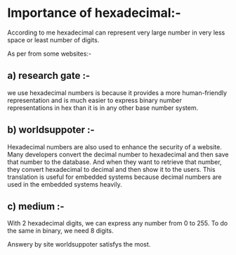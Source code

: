 # Importance of hexadecimal:-

According to me hexadecimal can represent very large number in very less space or least number of digits.

As per from some websites:-
## a) research gate :-

we use hexadecimal numbers is because it provides a more human-friendly representation and is much easier to express binary number representations in hex than it is in any other base number system.

## b) worldsuppoter :-

Hexadecimal numbers are also used to enhance the security of a website. Many developers convert the decimal number to hexadecimal and then save that number to the database. And when they want to retrieve that number, they convert hexadecimal to decimal and then show it to the users. This translation is useful for embedded systems because decimal numbers are used in the embedded systems heavily. 

## c) medium :-

With 2 hexadecimal digits, we can express any number from 0 to 255. To do the same in binary, we need 8 digits.

Answery by site worldsuppoter satisfys the most.

